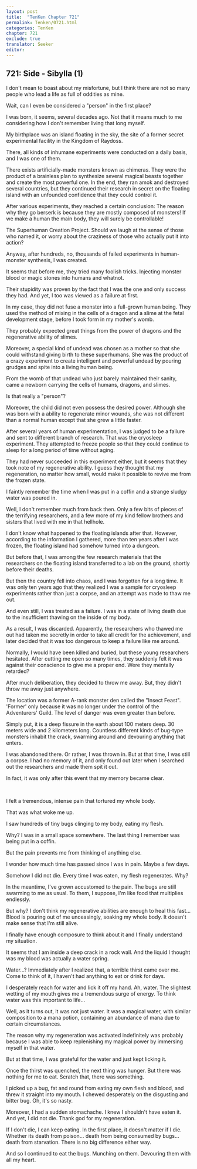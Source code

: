 ```yaml
---
layout: post
title:  "TenKen Chapter 721"
permalink: Tenken/0721.html
categories: TenKen
chapter: 721
exclude: true
translator: Seeker
editor: 
---
```

<h2>721: Side - Sibylla (1)</h2>

I don't mean to boast about my misfortune, but I think there are not so many people who lead a life as full of oddities as mine.

Wait, can I even be considered a "person" in the first place?

I was born, it seems, several decades ago. Not that it means much to me considering how I don't remember living that long myself.

My birthplace was an island floating in the sky, the site of a former secret experimental facility in the Kingdom of Raydoss.

There, all kinds of inhumane experiments were conducted on a daily basis, and I was one of them.

There exists artificially-made monsters known as chimeras. They were the product of a brainless plan to synthesize several magical beasts together and create the most powerful one. In the end, they ran amok and destroyed several countries, but they continued their research in secret on the floating island with an unfounded confidence that they could control it.

After various experiments, they reached a certain conclusion: The reason why they go berserk is because they are mostly composed of monsters! If we make a human the main body, they will surely be controllable!

The Superhuman Creation Project. Should we laugh at the sense of those who named it, or worry about the craziness of those who actually put it into action?

Anyway, after hundreds, no, thousands of failed experiments in human-monster synthesis, I was created.

It seems that before me, they tried many foolish tricks. Injecting monster blood or magic stones into humans and whatnot.

Their stupidity was proven by the fact that I was the one and only success they had. And yet, I too was viewed as a failure at first.

In my case, they did not fuse a monster into a full-grown human being. They used the method of mixing in the cells of a dragon and a slime at the fetal development stage, before I took form in my mother's womb.

They probably expected great things from the power of dragons and the regenerative ability of slimes.

Moreover, a special kind of undead was chosen as a mother so that she could withstand giving birth to these superhumans. She was the product of a crazy experiment to create intelligent and powerful undead by pouring grudges and spite into a living human being.

From the womb of that undead who just barely maintained their sanity, came a newborn carrying the cells of humans, dragons, and slimes.

Is that really a "person"?

Moreover, the child did not even possess the desired power. Although she was born with a ability to regenerate minor wounds, she was not different than a normal human except that she grew a little faster.

After several years of human experimentation, I was judged to be a failure and sent to different branch of research. That was the cryosleep experiment. They attempted to freeze people so that they could continue to sleep for a long period of time without aging.

They had never succeeded in this experiment either, but it seems that they took note of my regenerative ability. I guess they thought that my regeneration, no matter how small, would make it possible to revive me from the frozen state.

I faintly remember the time when I was put in a coffin and a strange sludgy water was poured in.

Well, I don't remember much from back then. Only a few bits of pieces of the terrifying researchers, and a few more of my kind fellow brothers and sisters that lived with me in that hellhole.

I don't know what happened to the floating islands after that. However, according to the information I gathered, more than ten years after I was frozen, the floating island had somehow turned into a dungeon.

But before that, I was among the few research materials that the researchers on the floating island transferred to a lab on the ground, shortly before their deaths.

But then the country fell into chaos, and I was forgotten for a long time. It was only ten years ago that they realized I was a sample for cryosleep experiments rather than just a corpse, and an attempt was made to thaw me out.

And even still, I was treated as a failure. I was in a state of living death due to the insufficient thawing on the inside of my body.

As a result, I was discarded. Apparently, the researchers who thawed me out had taken me secretly in order to take all credit for the achievement, and later decided that it was too dangerous to keep a failure like me around.

Normally, I would have been killed and buried, but these young researchers hesitated. After cutting me open so many times, they suddenly felt it was against their conscience to give me a proper end. Were they mentally retarded?

After much deliberation, they decided to throw me away. But, they didn't throw me away just anywhere.

The location was a former A-rank monster den called the "Insect Feast". 'Former' only because it was no longer under the control of the Adventurers' Guild. The level of danger was even greater than before.

Simply put, it is a deep fissure in the earth about 100 meters deep. 30 meters wide and 2 kilometers long. Countless different kinds of bug-type monsters inhabit the crack, swarming around and devouring anything that enters.

I was abandoned there. Or rather, I was thrown in. But at that time, I was still a corpse. I had no memory of it, and only found out later when I searched out the researchers and made them spit it out.

In fact, it was only after this event that my memory became clear.

<br>

I felt a tremendous, intense pain that tortured my whole body.

That was what woke me up.

I saw hundreds of tiny bugs clinging to my body, eating my flesh.

Why? I was in a small space somewhere. The last thing I remember was being put in a coffin.

But the pain prevents me from thinking of anything else.

I wonder how much time has passed since I was in pain. Maybe a few days.

Somehow I did not die. Every time I was eaten, my flesh regenerates. Why?

In the meantime, I've grown accustomed to the pain. The bugs are still swarming to me as usual. To them, I suppose, I'm like food that multiplies endlessly.

But why? I don't think my regenerative abilities are enough to heal this fast... Blood is pouring out of me unceasingly, soaking my whole body. It doesn't make sense that I'm still alive.

I finally have enough composure to think about it and I finally understand my situation.

It seems that I am inside a deep crack in a rock wall. And the liquid I thought was my blood was actually a water spring.

Water...? Immediately after I realized that, a terrible thirst came over me. Come to think of it, I haven't had anything to eat or drink for days.

I desperately reach for water and lick it off my hand. Ah, water. The slightest wetting of my mouth gives me a tremendous surge of energy. To think water was this important to life...

Well, as it turns out, it was not just water. It was a magical water, with similar composition to a mana potion, containing an abundance of mana due to certain circumstances.

The reason why my regeneration was activated indefinitely was probably because I was able to keep replenishing my magical power by immersing myself in that water.

But at that time, I was grateful for the water and just kept licking it.

Once the thirst was quenched, the next thing was hunger. But there was nothing for me to eat. Scratch that, there was something.

I picked up a bug, fat and round from eating my own flesh and blood, and threw it straight into my mouth. I chewed desperately on the disgusting and bitter bug. Oh, it's so nasty.

Moreover, I had a sudden stomachache. I knew I shouldn't have eaten it. And yet, I did not die. Thank god for my regeneration.

If I don't die, I can keep eating. In the first place, it doesn't matter if I die. Whether its death from poison... death from being consumed by bugs... death from starvation. There is no big difference either way.

And so I continued to eat the bugs. Munching on them. Devouring them with all my heart.




